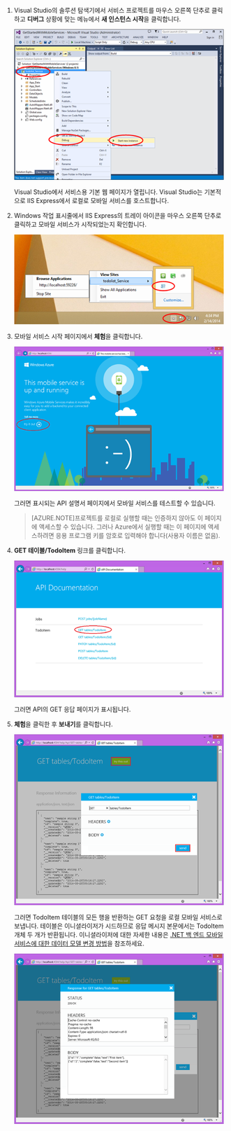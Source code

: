 ﻿
1. Visual Studio의 솔루션 탐색기에서 서비스 프로젝트를 마우스 오른쪽 단추로 클릭하고 **디버그** 상황에 맞는 메뉴에서 **새 인스턴스 시작**을 클릭합니다.

    ![start mobile service project locally](./media/mobile-services-dotnet-backend-test-local-service-api-documentation/vs-start-debug-service-project.png)

    Visual Studio에서 서비스용 기본 웹 페이지가 열립니다. Visual Studio는 기본적으로 IIS Express에서 로컬로 모바일 서비스를 호스트합니다.

2. Windows 작업 표시줄에서 IIS Express의 트레이 아이콘을 마우스 오른쪽 단추로 클릭하고 모바일 서비스가 시작되었는지 확인합니다.

	 ![verify the mobile service in the taskbar](./media/mobile-services-dotnet-backend-test-local-service-api-documentation/iis-express-tray.png)

3. 모바일 서비스 시작 페이지에서 **체험**을 클릭합니다.

    ![mobile service start up page](./media/mobile-services-dotnet-backend-test-local-service-api-documentation/service-welcome-page.png)

    그러면 표시되는 API 설명서 페이지에서 모바일 서비스를 테스트할 수 있습니다.

	>[AZURE.NOTE]프로젝트를 로컬로 실행할 때는 인증하지 않아도 이 페이지에 액세스할 수 있습니다. 그러나 Azure에서 실행할 때는 이 페이지에 액세스하려면 응용 프로그램 키를 암호로 입력해야 합니다(사용자 이름은 없음).

4. **GET 테이블/TodoItem** 링크를 클릭합니다.

	![](./media/mobile-services-dotnet-backend-test-local-service-api-documentation/service-api-documentation-page.png)
   	
	그러면 API의 GET 응답 페이지가 표시됩니다.

5. **체험**을 클릭한 후 **보내기**를 클릭합니다.
 
	![](./media/mobile-services-dotnet-backend-test-local-service-api-documentation/service-try-this-out-get-todoitems.png)

	그러면 TodoItem 테이블의 모든 행을 반환하는 GET 요청을 로컬 모바일 서비스로 보냅니다. 테이블은 이니셜라이저가 시드하므로 응답 메시지 본문에서는 TodoItem 개체 두 개가 반환됩니다. 이니셜라이저에 대한 자세한 내용은 [.NET 백 엔드 모바일 서비스에 대한 데이터 모델 변경 방법](./ko-kr/documentation/articles/mobile-services-dotnet-backend-how-to-use-code-first-migrations/)을 참조하세요.

	![](./media/mobile-services-dotnet-backend-test-local-service-api-documentation/service-try-this-out-get-response.png)

<!--HONumber=42-->
